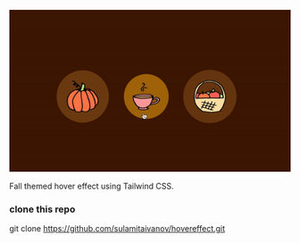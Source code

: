 ![](hoverEffectgif.gif)

Fall themed hover effect using Tailwind CSS. 

### clone this repo

git clone https://github.com/sulamitaivanov/hovereffect.git
```
